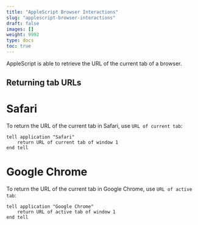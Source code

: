 ```yaml
---
title: "AppleScript Browser Interactions"
slug: "applescript-browser-interactions"
draft: false
images: []
weight: 9992
type: docs
toc: true
---
```


AppleScript is able to retrieve the URL of the current tab of a browser.

## Returning tab URLs
# Safari

To return the URL of the current tab in Safari, use `URL of current tab`:

    tell application "Safari"
        return URL of current tab of window 1
    end tell

# Google Chrome

To return the URL of the current tab in Google Chrome, use `URL of active tab`:

    tell application "Google Chrome"
        return URL of active tab of window 1
    end tell

